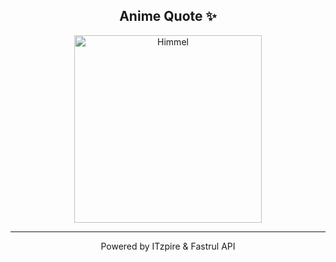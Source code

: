 <h2 align="center">Anime Quote ✨</h2>

<p align="center">
  <img src="quotes-img/22-04-2025-18-00.png" alt="Himmel" width="300"/>
</p>

---

<p align="center">Powered by ITzpire & Fastrul API</p>
